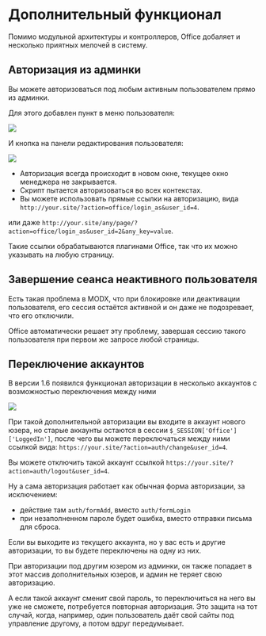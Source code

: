 # Дополнительный функционал

Помимо модульной архитектуры и контроллеров, Office добаляет и несколько приятных мелочей в систему.

## Авторизация из админки

Вы можете авторизоваться под любым активным пользователем прямо из админки.

Для этого добавлен пункт в меню пользователя:

[![](https://file.modx.pro/files/4/e/4/4e46cdfd6032d8d234bd6fed1520e934s.jpg)](https://file.modx.pro/files/4/e/4/4e46cdfd6032d8d234bd6fed1520e934.png)

И кнопка на панели редактирования пользователя:

[![](https://file.modx.pro/files/f/8/0/f802f7abeab90a1a6bf8faec7f8d4e88s.jpg)](https://file.modx.pro/files/f/8/0/f802f7abeab90a1a6bf8faec7f8d4e88.png)

- Авторизация всегда происходит в новом окне, текущее окно менеджера не закрывается.
- Скрипт пытается авторизоваться во всех контекстах.
- Вы можете использовать прямые ссылки на авторизацию, вида `http://your.site/?action=office/login_as&user_id=4`.

или даже `http://your.site/any/page/?action=office/login_as&user_id=2&any_key=value`.

Такие ссылки обрабатываются плагинами Office, так что их можно указывать на любую страницу.

## Завершение сеанса неактивного пользователя

Есть такая проблема в MODX, что при блокировке или деактивации пользователя, его сессия остаётся активной и он даже не подозревает, что его отключили.

Office автоматически решает эту проблему, завершая сессию такого пользователя при первом же запросе любой страницы.

## Переключение аккаунтов

В версии 1.6 появился функционал авторизации в несколько аккаунтов с возможностью переключения между ними

[![](https://file.modx.pro/files/1/e/a/1eab19e934b92ddb79008c8ce5b23427s.jpg)](https://file.modx.pro/files/1/e/a/1eab19e934b92ddb79008c8ce5b23427.png)

При такой дополнительной авторизации вы входите в аккаунт нового юзера, но старые аккаунты остаются в сессии `$_SESSION['Office']['LoggedIn']`, после чего вы можете переключаться между ними ссылкой вида: `https://your.site/?action=auth/change&user_id=4`.

Вы можете отключить такой аккаунт ссылкой `https://your.site/?action=auth/logout&user_id=4`.

Ну а сама авторизация работает как обычная форма авторизации, за исключением:

- действие там `auth/formAdd`, вместо `auth/formLogin`
- при незаполненном пароле будет ошибка, вместо отправки письма для сброса.

Если вы выходите из текущего аккаунта, но у вас есть и другие авторизации, то вы будете переключены на одну из них.

При авторизации под другим юзером из админки, он также попадает в этот массив дополнительных юзеров, и админ не теряет свою авторизацию.

А если такой аккаунт сменит свой пароль, то переключиться на него вы уже не сможете, потребуется повторная авторизация.
Это защита на тот случай, когда, например, один пользователь даёт свой сайты под управление другому, а потом вдруг передумывает.
